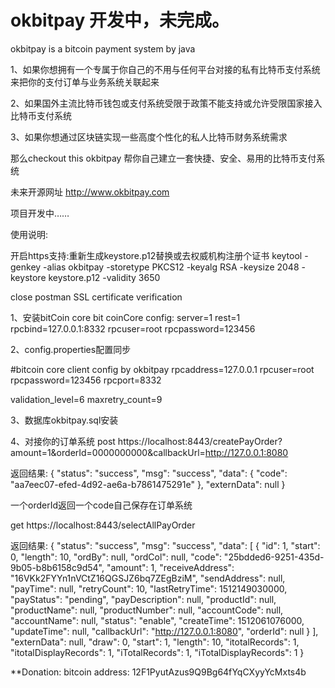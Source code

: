 # okbitpay 开发中，未完成。
okbitpay is a bitcoin payment system by java

1、如果你想拥有一个专属于你自己的不用与任何平台对接的私有比特币支付系统来把你的支付订单与业务系统关联起来

2、如果国外主流比特币钱包或支付系统受限于政策不能支持或允许受限国家接入比特币支付系统

3、如果你想通过区块链实现一些高度个性化的私人比特币财务系统需求

那么checkout this okbitpay 帮你自己建立一套快捷、安全、易用的比特币支付系统

未来开源网址 http://www.okbitpay.com

项目开发中……


使用说明:

开启https支持:重新生成keystore.p12替换或去权威机构注册个证书
keytool -genkey -alias okbitpay  -storetype PKCS12 -keyalg RSA -keysize 2048  -keystore keystore.p12 -validity 3650

close postman SSL certificate verification


1、安装bitCoin core 
bit coinCore config:
server=1
rest=1
rpcbind=127.0.0.1:8332
rpcuser=root
rpcpassword=123456



2、config.properties配置同步

#bitcoin core client config by okbitpay
rpcaddress=127.0.0.1
rpcuser=root
rpcpassword=123456
rpcport=8332

validation_level=6
maxretry_count=9

3、数据库okbitpay.sql安装

4、对接你的订单系统
post https://localhost:8443/createPayOrder?amount=1&orderId=0000000000&callbackUrl=http://127.0.0.1:8080

返回结果:
{
    "status": "success",
    "msg": "success",
    "data": {
        "code": "aa7eec07-efed-4d92-ae6a-b7861475291e"
    },
    "externData": null
}

一个orderId返回一个code自己保存在订单系统



get https://localhost:8443/selectAllPayOrder

返回结果:
{
    "status": "success",
    "msg": "success",
    "data": [
        {
            "id": 1,
            "start": 0,
            "length": 10,
            "ordBy": null,
            "ordCol": null,
            "code": "25bdded6-9251-435d-9b05-b8b6158c9d54",
            "amount": 1,
            "receiveAddress": "16VKk2FYYn1nVCtZ16QGSJZ6bq7ZEgBziM",
            "sendAddress": null,
            "payTime": null,
            "retryCount": 10,
            "lastRetryTime": 1512149030000,
            "payStatus": "pending",
            "payDescription": null,
            "productId": null,
            "productName": null,
            "productNumber": null,
            "accountCode": null,
            "accountName": null,
            "status": "enable",
            "createTime": 1512061076000,
            "updateTime": null,
            "callbackUrl": "http://127.0.0.1:8080",
            "orderId": null
        }
    ],
    "externData": null,
    "draw": 0,
    "start": 1,
    "length": 10,
    "itotalRecords": 1,
    "itotalDisplayRecords": 1,
    "iTotalRecords": 1,
    "iTotalDisplayRecords": 1
}

**Donation: bitcoin address:   12F1PyutAzus9Q9Bg64fYqCXyyYcMxts4b


